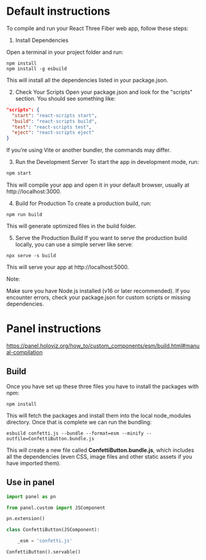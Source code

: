 # Default instructions

To compile and run your React Three Fiber web app, follow these steps:

1. Install Dependencies


Open a terminal in your project folder and run:
```
npm install
npm install -g esbuild
```
This will install all the dependencies listed in your package.json.

2. Check Your Scripts
Open your package.json and look for the "scripts" section. You should see something like:

```json
"scripts": {
  "start": "react-scripts start",
  "build": "react-scripts build",
  "test": "react-scripts test",
  "eject": "react-scripts eject"
}
```
If you’re using Vite or another bundler, the commands may differ.

3. Run the Development Server
To start the app in development mode, run:

```sh
npm start
```

This will compile your app and open it in your default browser, usually at http://localhost:3000.

4. Build for Production
To create a production build, run:
```
npm run build
```
This will generate optimized files in the build folder.

5. Serve the Production Build
If you want to serve the production build locally, you can use a simple server like serve:
```
npx serve -s build
```
This will serve your app at http://localhost:5000.

Note:

Make sure you have Node.js installed (v16 or later recommended).
If you encounter errors, check your package.json for custom scripts or missing dependencies.

# Panel instructions

https://panel.holoviz.org/how_to/custom_components/esm/build.html#manual-compilation

## Build

Once you have set up these three files you have to install the packages with npm:

```
npm install
```

This will fetch the packages and install them into the local node_modules directory. Once that is complete we can run the bundling:

```
esbuild confetti.js --bundle --format=esm --minify --outfile=ConfettiButton.bundle.js
```

This will create a new file called **ConfettiButton.bundle.js**, which includes all the dependencies (even CSS, image files and other static assets if you have imported them).

##  Use in panel

```python
import panel as pn

from panel.custom import JSComponent

pn.extension()

class ConfettiButton(JSComponent):

    _esm = 'confetti.js'

ConfettiButton().servable()
```
